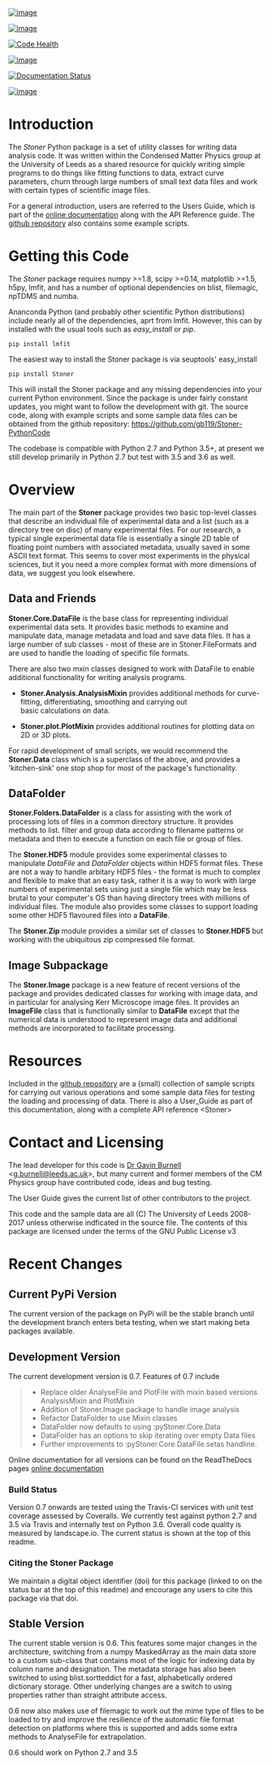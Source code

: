 [![image](https://travis-ci.org/gb119/Stoner-PythonCode.svg?branch=master)](https://travis-ci.org/gb119/Stoner-PythonCode)

[![image](https://coveralls.io/repos/github/gb119/Stoner-PythonCode/badge.svg?branch=master)](https://coveralls.io/github/gb119/Stoner-PythonCode?branch=master)

[![Code Health](https://landscape.io/github/gb119/Stoner-PythonCode/master/landscape.svg?style=flat)](https://landscape.io/github/gb119/Stoner-PythonCode/master)

[![image](https://badge.fury.io/py/Stoner.svg)](https://badge.fury.io/py/Stoner)

[![Documentation Status](https://readthedocs.org/projects/stoner-pythoncode/badge/?version=latest)](http://stoner-pythoncode.readthedocs.io/en/latest/?badge=latest)

[![image](https://zenodo.org/badge/17265/gb119/Stoner-PythonCode.svg)](https://zenodo.org/badge/latestdoi/17265/gb119/Stoner-PythonCode)

Introduction
============

The *Stoner* Python package is a set of utility classes for writing data analysis code. It was written within the Condensed Matter Physics group at the University of Leeds as a shared resource for quickly writing simple programs to do things like fitting functions to data, extract curve parameters, churn through large numbers of small text data files and work with certain types of scientific image files.

For a general introduction, users are referred to the Users Guide, which is part of the [online documentation](http://stoner-pythoncode.readthedocs.io/en/latest/) along with the API Reference guide. The [github repository](http://www.github.com/gb119/Stoner-PythonCode/) also contains some example scripts.

Getting this Code
=================

The *Stoner* package requires numpy &gt;=1.8, scipy &gt;=0.14, matplotlib &gt;=1.5, h5py, lmfit, and has a number of optional dependencies on blist, filemagic, npTDMS and numba.

Ananconda Python (and probably other scientific Python distributions) include nearly all of the dependencies, aprt from lmfit. However, this can by installed with the usual tools such as *easy\_install* or *pip*.

``` sourceCode
pip install lmfit
```

The easiest way to install the Stoner package is via seuptools' easy\_install

``` sourceCode
pip install Stoner
```

This will install the Stoner package and any missing dependencies into your current Python environment. Since the package is under fairly constant updates, you might want to follow the development with git. The source code, along with example scripts and some sample data files can be obtained from the github repository: <https://github.com/gb119/Stoner-PythonCode>

The codebase is compatible with Python 2.7 and Python 3.5+, at present we still develop primarily in Python 2.7 but test with 3.5 and 3.6 as well.

Overview
========

The main part of the **Stoner** package provides two basic top-level classes that describe an individual file of experimental data and a list (such as a directory tree on disc) of many experimental files. For our research, a typical single experimental data file is essentially a single 2D table of floating point numbers with associated metadata, usually saved in some ASCII text format. This seems to cover most experiments in the physical sciences, but it you need a more complex format with more dimensions of data, we suggest you look elsewhere.

Data and Friends
----------------

**Stoner.Core.DataFile** is the base class for representing individual experimental data sets. It provides basic methods to examine and manipulate data, manage metadata and load and save data files. It has a large number of sub classes - most of these are in Stoner.FileFormats and are used to handle the loading of specific file formats.

There are also two mxin classes designed to work with DataFile to enable additional functionality for writing analysis programs.

-   **Stoner.Analysis.AnalysisMixin** provides additional methods for curve-fitting, differentiating, smoothing and carrying out  
    basic calculations on data.

-   **Stoner.plot.PlotMixin** provides additional routines for plotting data on 2D or 3D plots.

For rapid development of small scripts, we would recommend the **Stoner.Data** class which is a superclass of the above, and provides a 'kitchen-sink' one stop shop for most of the package's functionality.

DataFolder
----------

**Stoner.Folders.DataFolder** is a class for assisting with the work of processing lots of files in a common directory structure. It provides methods to list. filter and group data according to filename patterns or metadata and then to execute a function on each file or group of files.

The **Stoner.HDF5** module provides some experimental classes to manipulate *DataFile* and *DataFolder* objects within HDF5 format files. These are not a way to handle arbitary HDF5 files - the format is much to complex and flexible to make that an easy task, rather it is a way to work with large numbers of experimental sets using just a single file which may be less brutal to your computer's OS than having directory trees with millions of individual files. The module also provides some classes to support loading some other HDF5 flavoured files into a **DataFile**.

The **Stoner.Zip** module provides a similar set of classes to **Stoner.HDF5** but working with the ubiquitous zip compressed file format.

Image Subpackage
----------------

The **Stoner.Image** package is a new feature of recent versions of the package and provides dedicated classes for working with image data, and in particular for analysing Kerr Microscope image files. It provides an **ImageFile** class that is functionally similar to **DataFile** except that the numerical data is understood to represent image data and additional methods are incorporated to facilitate processing.

Resources
=========

Included in the [github repository](http://www.github.com/gb119/Stoner-PythonCode/) are a (small) collection of sample scripts for carrying out various operations and some sample data files for testing the loading and processing of data. There is also a User\_Guide as part of this documentation, along with a complete API reference &lt;Stoner&gt;

Contact and Licensing
=====================

The lead developer for this code is [Dr Gavin Burnell](http://www.stoner.leeds.ac.uk/people/gb) &lt;<g.burnell@leeds.ac.uk>&gt;, but many current and former members of the CM Physics group have contributed code, ideas and bug testing.

The User Guide gives the current list of other contributors to the project.

This code and the sample data are all (C) The University of Leeds 2008-2017 unless otherwise indficated in the source file. The contents of this package are licensed under the terms of the GNU Public License v3

Recent Changes
==============

Current PyPi Version
--------------------

The current version of the package on PyPi will be the stable branch until the development branch enters beta testing, when we start making beta packages available.

Development Version
-------------------

The current development version is 0.7. Features of 0.7 include

> -   Replace older AnalyseFile and PlotFile with mixin based versions AnalysisMixin and PlotMixin
> -   Addition of Stoner.Image package to handle image analysis
> -   Refactor DataFolder to use Mixin classes
> -   DataFolder now defaults to using :pyStoner.Core.Data
> -   DataFolder has an options to skip iterating over empty Data files
> -   Further improvements to :pyStoner.Core.DataFile.setas handline.

Online documentation for all versions can be found on the ReadTheDocs pages [online documentation](http://stoner-pythoncode.readthedocs.io/en/latest/)

### Build Status

Version 0.7 onwards are tested using the Travis-CI services with unit test coverage assessed by Coveralls. We currently test against python 2.7 and 3.5 via Travis and internally test on Python 3.6. Overall code quality is measured by landscape.io. The current status is shown at the top of this readme.

### Citing the Stoner Package

We maintain a digital object identifier (doi) for this package (linked to on the status bar at the top of this readme) and encourage any users to cite this package via that doi.

Stable Version
--------------

The current stable version is 0.6. This features some major changes in the architecture, switching from a numpy MaskedArray as the main data store to a custom sub-class that contains most of the logic for indexing data by column name and designation. The metadata storage has also been switched to using blist.sortteddict for a fast, alphabetically ordered dictionary storage. Other underlying changes are a switch to using properties rather than straight attribute access.

0.6 now also makes use of filemagic to work out the mime type of files to be loaded to try and improve the resilience of the automatic file format detection on platforms where this is supported and adds some extra methods to AnalyseFile for extrapolation.

0.6 should work on Python 2.7 and 3.5
